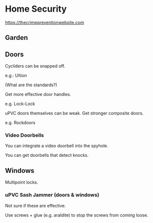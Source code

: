 # Home Security

https://thecrimepreventionwebsite.com

## Garden

## Doors

Cycliders can be snapped off.

e.g.: Ultion

(What are the standards?)

Get more effective door handles.

e.g. Lock-Lock

uPVC doors themselves can be weak. Get stronger composite doors.

e.g. Rockdoors

### Video Doorbells

You can integrate a video doorbell into the spyhole.

You can get doorbells that detect knocks.

## Windows

Multipoint locks.

### uPVC Sash Jammer (doors & windows)

Not sure if these are effective.

Use screws + glue (e.g. araldite) to stop the screws from coming loose.
